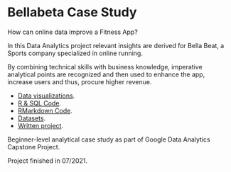 # Bellabeta Case Study

How can online data improve a Fitness App?

In this Data Analytics project relevant insights are derived for Bella Beat, a Sports company specialized in online running.

By combining technical skills with business knowledge, imperative analytical points are recognized and then used to enhance the app, increase users and thus, procure higher revenue.

- [Data visualizations](https://github.com/jose-jaen/Bellabeat-Case-Study/tree/main/Visualizations).
- [R & SQL Code](https://github.com/jose-jaen/Bellabeat-Case-Study/tree/main/Code).
- [RMarkdown Code](https://github.com/jose-jaen/Bellabeat-Case-Study/blob/main/RMarkdown/Bellabeat%20Case%20Study.Rmd).
- [Datasets](https://github.com/jose-jaen/Bellabeat-Case-Study/tree/main/Datasets).
- [Written project](https://github.com/jose-jaen/Bellabeat-Case-Study/blob/main/Bellabeat%20Case%20Study.pdf).

Beginner-level analytical case study as part of Google Data Analytics Capstone Project.

Project finished in 07/2021.
